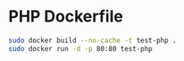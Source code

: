 # PHP Dockerfile

```bash
sudo docker build --no-cache -t test-php .
sudo docker run -d -p 80:80 test-php
```
